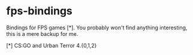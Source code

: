 # fps-bindings

Bindings for FPS games [*]. You probably won't find anything interesting, this is a mere backup for me.

[*] CS:GO and Urban Terror 4.{0,1,2}

